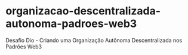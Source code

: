 # organizacao-descentralizada-autonoma-padroes-web3
Desafio Dio - Criando uma Organização Autônoma Descentralizada nos Padrões Web3
